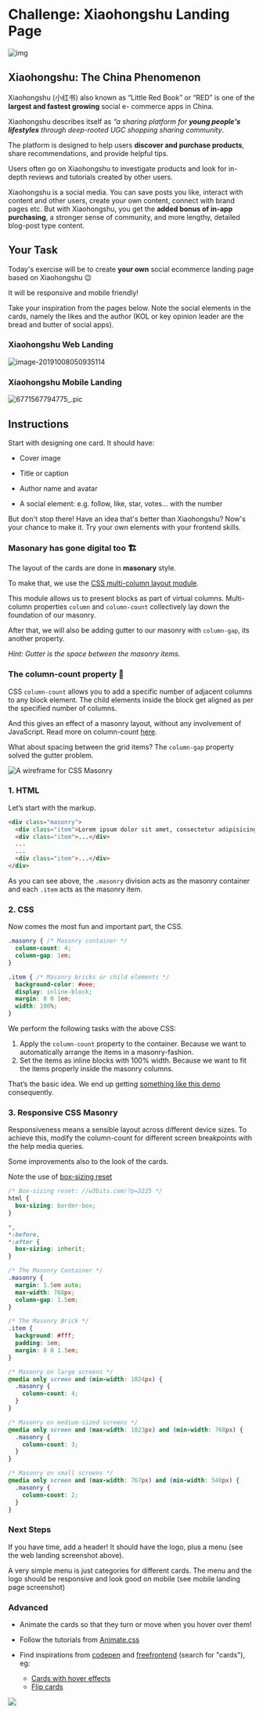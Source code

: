 # Challenge: Xiaohongshu Landing Page

![img](https://pic2.zhimg.com/50/v2-a4f747289787253a99ba4f1f2d4fcbb9_hd.jpg)



## Xiaohongshu: The China Phenomenon

Xiaohongshu (小红书) also known as “Little Red Book” or “RED” is one of the **largest and fastest growing** social e- commerce apps in China. 

Xiaohongshu describes itself as *“a sharing platform for **young people's lifestyles** through deep-rooted UGC shopping sharing community*.

The platform is designed to help users **discover and purchase products**, share recommendations, and provide helpful tips. 

Users often go on Xiaohongshu to investigate products and look for in-depth reviews and tutorials created by other users. 

Xiaohongshu is a social media. You can save posts you like, interact with content and other users, create your own content, connect with brand pages etc. But with Xiaohongshu, you get the **added bonus of in-app purchasing**, a stronger sense of community, and more lengthy, detailed blog-post type content. 

## Your Task

Today's exercise will be to create **your own** social ecommerce landing page based on Xiaohongshu 😉 

It will be responsive and mobile friendly!

Take your inspiration from the pages below. Note the social elements in the cards, namely the likes and the author (KOL or key opinion leader are the bread and butter of social apps).

### Xiaohongshu Web Landing



![image-20191008050935114](images/image-20191008050935114.png)

### Xiaohongshu Mobile Landing

![6771567794775_.pic](images/6771567794775_.pic.jpg)


##  Instructions

Start with designing one card. It should have:

- Cover image

- Title or caption

- Author name and avatar

- A social element: e.g. follow, like, star, votes... with the number

But don't stop there! Have an idea that's better than Xiaohongshu? Now's your chance to make it. Try your own elements with your frontend skills.


### Masonary has gone digital too 🏗️

The layout of the cards are done in **masonary** style.

To make that, we use the [CSS multi-column layout module](https://www.w3.org/TR/css-multicol-1/). 

This module allows us to present blocks as part of virtual columns. Multi-column properties `column` and `column-count` collectively lay down the foundation of our masonry.

After that, we will also be adding gutter to our masonry with  `column-gap`, its another property.

*Hint: Gutter is the space between the masonry items.*



### The column-count property 🔢

CSS `column-count` allows you to add a specific number of adjacent columns to any block element. The child elements inside the block get aligned as per the specified number of columns.

And this gives an effect of a masonry layout, without any involvement of JavaScript. Read more on column-count [here](https://developer.mozilla.org/en-US/docs/Web/CSS/column-count).

What about spacing between the grid items? The `column-gap` property solved the gutter problem.



![A wireframe for CSS Masonry](https://w3bits.com/wp-content/uploads/css-masonry-wireframe-1x.png)



### 1. HTML

Let’s start with the markup. 

```html
<div class="masonry">
  <div class="item">Lorem ipsum dolor sit amet, consectetur adipisicing elit.</div>
  <div class="item">...</div>
  ...
  ...
  <div class="item">...</div>
</div>
```

As you can see above, the `.masonry` division acts as the masonry container and each `.item` acts as the masonry item.



### 2. CSS

Now comes the most fun and important part, the CSS.

```css
.masonry { /* Masonry container */
  column-count: 4;
  column-gap: 1em;
}

.item { /* Masonry bricks or child elements */
  background-color: #eee;
  display: inline-block;
  margin: 0 0 1em;
  width: 100%;
}
```

We perform the following tasks with the above CSS:

1. Apply the `column-count` property to the container. Because we want to automatically arrange the items in a masonry-fashion.
2. Set the items as inline blocks with 100% width. Because we want to fit the items properly inside the masonry columns.

That’s the basic idea. We end up getting [something like this demo](https://w3bits.com/demo/css-masonry/) consequently.



### 3. Responsive CSS Masonry

Responsiveness means a sensible layout across different device sizes. To achieve this, modify the column-count for different screen breakpoints with the help media queries.

Some improvements also to the look of the cards.

Note the use of [box-sizing reset](https://w3bits.com/box-sizing-reset/) 



```css
/* Box-sizing reset: //w3bits.com/?p=3225 */
html {
  box-sizing: border-box;
}

*,
*:before,
*:after {
  box-sizing: inherit;
}

/* The Masonry Container */
.masonry {
  margin: 1.5em auto;
  max-width: 768px;
  column-gap: 1.5em;
}

/* The Masonry Brick */
.item {
  background: #fff;
  padding: 1em;
  margin: 0 0 1.5em;
}

/* Masonry on large screens */
@media only screen and (min-width: 1024px) {
  .masonry {
    column-count: 4;
  }
}

/* Masonry on medium-sized screens */
@media only screen and (max-width: 1023px) and (min-width: 768px) {
  .masonry {
    column-count: 3;
  }
}

/* Masonry on small screens */
@media only screen and (max-width: 767px) and (min-width: 540px) {
  .masonry {
    column-count: 2;
  }
}
```



### Next Steps

If you have time, add a header! It should have the logo, plus a menu (see the web landing screenshot above). 

A very simple menu is just categories for different cards. The menu and the logo should be responsive and look good on mobile (see mobile landing page screenshot)



### Advanced

- Animate the cards so that they turn or move when you hover over them! 
- Follow the tutorials from [Animate.css](https://daneden.github.io/animate.css/)
- Find inspirations from [codepen](http://codepen.com) and [freefrontend](http://freefrontend.com) (search for "cards"), eg:

  - [Cards with hover effects](https://freefrontend.com/css-card-hover-effects/)
  - [Flip cards](https://freefrontend.com/css-flip-cards/)

![](images/image-20190914024150805.png)
